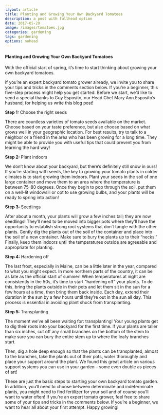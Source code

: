 ```yaml
---
layout: article
title: Planting and Growing Your Own Backyard Tomatoes
description: a post with fullhead option
date: 2017-05-20
image: /images/tomatoes.jpg
categories: gardening
tags: gardening
options: nohead
---
```


#### Planting and Growing Your Own Backyard Tomatoes
With the official start of spring, it’s time to start thinking about growing your own backyard tomatoes.

If you’re an expert backyard tomato grower already, we invite you to share your tips and tricks in the comments section below. If you’re a beginner, this five-step process might help you get started. Before we start, we’d like to send a special thanks to Guy Esposito, our Head Chef Mary Ann Esposito’s husband, for helping us write this blog post!
<br>

**Step 1:** Choose the right seeds
<br>

There are countless varieties of tomato seeds available on the market. Choose based on your taste preference, but also choose based on what grows well in your geographic location. For best results, try to talk to a neighbor or a friend in the area who has been growing for a long time. They might be able to provide you with useful tips that could prevent you from learning the hard way!
<br>

**Step 2:** Plant indoors
<br>

We don’t know about your backyard, but there’s definitely still snow in ours! If you’re starting with seeds, the key to growing your tomato plants in colder climates is to start growing them indoors. Plant your seeds in the soil of one large container and move them to an area where the temperature is between 75-80 degrees. Once they begin to pop through the soil, put them on a well-lit windowsill or opt to use growing bulbs, and your plants will be ready to spring into action!
<br>

**Step 3:** Seedlings
<br>

After about a month, your plants will grow a few inches tall; they are now seedlings! They’ll need to be moved into bigger pots where they’ll have the opportunity to establish strong root systems that don’t tangle with the other plants. Gently dig the plants out of the soil of the container and place into the soil of a new container. Make sure to bury the plants up to their “necks.” Finally, keep them indoors until the temperatures outside are agreeable and appropriate for planting.
<br>

**Step 4:** Hardening off
<br>

The last frost, especially in Maine, can be a little later in the year, compared to what you might expect. In more northern parts of the country, it can be as late as the official start of summer!
When temperatures at night are consistently in the 50s, it’s time to start “hardening off” your plants. To do this, bring the plants outside in their pots and let them sit in the sun for a few hours at a time, then bring them back inside. Each day, extend their duration in the sun by a few hours until they’re out in the sun all day. This process is essential in avoiding plant shock from transplanting.
<br>

**Step 5:** Transplanting
<br>

The moment we’ve all been waiting for: transplanting! Your young plants get to dig their roots into your backyard for the first time.
If your plants are taller than six inches, cut off any small branches on the bottom of the stem to make sure you can bury the entire stem up to where the leafy branches start.

Then, dig a hole deep enough so that the plants can be transplanted, almost to the branches, take the plants out of their pots, water thoroughly and place your support around the plant. We found this great article on various support systems you can use in your garden – some even double as pieces of art!

These are just the basic steps to starting your own backyard tomato garden. In addition, you’ll need to choose between determinate and indeterminate plants, you might need to find fertilizer for your soil and of course you’ll want to water often!
If you’re an expert tomato grower, feel free to share some of your tips and tricks in the comments below. If you’re a beginner, we want to hear all about your first attempt. Happy growing!
